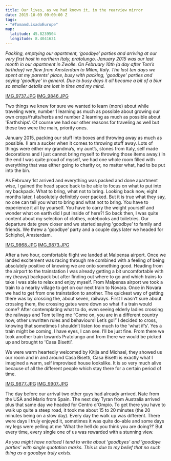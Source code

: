 ```yaml
---
title: Our lives, as we had known it, in the rearview mirror
date: 2015-10-09 09:00:00 Z
tags:
- "#TomandLisadoEurope"
map:
  latitude: 45.8239504
  longitude: 8.4041631
---
```


*Packing, emptying our apartment, ‘goodbye’ parties and arriving at our very first host in northern Italy, pratolungo. January 2015 was our last month in our apartment in Zwolle. On February 10th (a day after Tom’s birthday) we flew from Amsterdam to Milan, Italy. The last ten days we spent at my parents’ place, busy with packing, 'goodbye’ parties and saying 'goodbye’ in general. Due to busy days it all became a bit of a blur so smaller details are lost in time and my mind.*

[IMG_9737.JPG](/uploads/IMG_9737.JPG)
[IMG_9846.JPG](/uploads/IMG_9846.JPG)

Two things we knew for sure we wanted to learn (more) about while traveling were, number 1 learning as much as possible about growing our own crops/fruits/herbs and number 2 learning as much as possible about 'Earthships’. Of course we had our other reasons for traveling as well but these two were the main, priority ones.

January 2015, packing our stuff into boxes and throwing away as much as possible. (I am a sucker when it comes to throwing stuff away. Lots of things were either my grandma’s, my aunt’s, stones from Italy, self made decorations and I just cannot bring myself to throwing those items away.) In the end I was quite proud of myself, we had one whole room filled with everything that was either going to charity or, no matter what, had to be put into the bin.

As February 1st arrived and everything was packed and done apartment wise, I gained the head space back to be able to focus on what to put into my backpack. What to bring, what not to bring. Looking back now, eight months later, I absolutely definitely over packed. But it is true what they say, no one can tell you what to bring and what not to bring. You have to experience it all by yourself. You have to carry the weight yourself and wonder what on earth did I put inside of here?! So back then, I was quite content about my selection of clothes, notebooks and toiletries. Our departure date grew closer and we started saying 'goodbye’ to family and friends. We threw a 'goodbye’ party and a couple days later we headed for Schiphol, Amsterdam.

[IMG_9868.JPG](/uploads/IMG_9868.JPG)
[IMG_9873.JPG](/uploads/IMG_9873.JPG)

After a two hour, comfortable flight we landed at Malpensa airport. Once we landed excitement was racing through me combined with a feeling of being absolutely positive of knowing we are onto something good. Heading from the airport to the trainstation I was already getting a bit uncomfortable with my (heavy) backpack but after finding out where to go and which trains to take I was able to relax and enjoy myself. From Malpensa airport we took a train to a nearby village to get on our next train to Novara. Once in Novara we had to get from one trainstation to another. The quickest way of getting there was by crossing the, about seven, railways. First I wasn’t sure about crossing them, the crossing gates were down so what if a train would come? After contemplating what to do, even seeing elderly ladies crossing the railways and Tom telling me “Come on, you are in a different country now, other unwritten rules and behaviours! Let’s go!” I decided to cross, knowing that sometimes I shouldn’t listen too much to the 'what if’s’. Yes a train might be coming, I have eyes, I can see. I’ll be just fine. From there we took another train towards Pratolungo and from there we would be picked up and brought to 'Casa Bisetti’.

We were warm heartedly welcomed by Kitija and Michael, they showed us our room and in and around Casa Bisetti, Casa Bisetti is exactly what I imagined a warm, self improvised house lookslike. It is so very much alive because of all the different people which stay there for a certain period of time.

[IMG_9877.JPG](/uploads/IMG_9877.JPG)
[IMG_9907.JPG](/uploads/IMG_9907.JPG)

The day before our arrival two other guys had already arrived. Nate from the USA and Mario from Spain. The next day Tyran from Australia arrived plus that same day we headed for Centro d'Ompio. To get there you have to walk up quite a steep road, it took me about 15 to 20 minutes (the 20 minutes being on a slow day). Every day the walk up was different. There were days I truly enjoyed it, sometimes it was quite do-able and some days my legs were yelling at me 'What the hell do you think you are doing?!’ But every time, every single one of us was rewarded with a stunning view.

*As you might have noticed I tend to write about 'goodbyes’ and 'goodbye parties’ with single quotation marks. This is due to my belief that no such thing as a goodbye truly exists.*